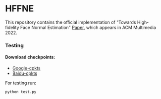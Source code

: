 # HFFNE
 
This repository contains the official implementation of "Towards High-fidelity Face Normal Estimation" [Paper](https://dl.acm.org/doi/abs/10.1145/3503161.3547959), which appears in ACM Multimedia 2022.




### Testing
#### Download checkpoints: 
* [Google-cpkts](https://drive.google.com/drive/folders/1djzwMItmM0oZeNk9zkdNQqb_ZXw9Tomm?usp=sharing)
* [Baidu-cpkts](https://pan.baidu.com/s/1U-TW2J9vC4LtdmG_dMfMKQ?pwd=8bsm)
  
For testing run:
```
python test.py 
```


